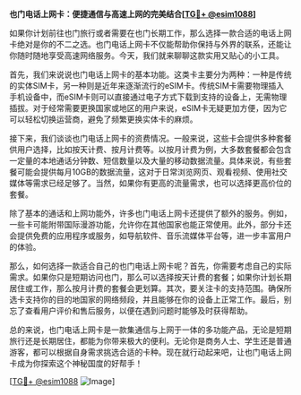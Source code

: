 **也门电话上网卡：便捷通信与高速上网的完美结合[[TG💪+ @esim1088](https://t.me/s/esim1088)]**

如果你计划前往也门旅行或者需要在也门长期工作，那么选择一款合适的电话上网卡绝对是你的不二之选。也门电话上网卡不仅能帮助你保持与外界的联系，还能让你随时随地享受高速网络服务。今天，我们就来聊聊这款实用又贴心的小工具。

首先，我们来说说也门电话上网卡的基本功能。这类卡主要分为两种：一种是传统的实体SIM卡，另一种则是近年来逐渐流行的eSIM卡。传统SIM卡需要物理插入手机设备中，而eSIM卡则可以直接通过电子方式下载到支持的设备上，无需物理插拔。对于经常需要更换国家或地区的用户来说，eSIM卡无疑更加方便，因为它可以轻松切换运营商，避免了频繁更换实体卡的麻烦。

接下来，我们谈谈也门电话上网卡的资费情况。一般来说，这些卡会提供多种套餐供用户选择，比如按天计费、按月计费等。以按月计费为例，大多数套餐都会包含一定量的本地通话分钟数、短信数量以及大量的移动数据流量。具体来说，有些套餐可能会提供每月10GB的数据流量，这对于日常浏览网页、观看视频、使用社交媒体等需求已经足够了。当然，如果你有更高的流量需求，也可以选择更高价位的套餐。

除了基本的通话和上网功能外，许多也门电话上网卡还提供了额外的服务。例如，一些卡可能附带国际漫游功能，允许你在其他国家也能正常使用。此外，部分卡还会提供免费的应用程序或服务，如导航软件、音乐流媒体平台等，进一步丰富用户的体验。

那么，如何选择一款适合自己的也门电话上网卡呢？首先，你需要考虑自己的实际需求。如果你只是短期访问也门，那么可以选择按天计费的套餐；如果你计划长期居住或工作，那么按月计费的套餐会更划算。其次，要关注卡的支持范围。确保所选卡支持你的目的地国家的网络频段，并且能够在你的设备上正常工作。最后，别忘了查看用户评价和售后服务，以便在遇到问题时能够及时获得帮助。

总的来说，也门电话上网卡是一款集通信与上网于一体的多功能产品，无论是短期旅行还是长期居住，都能为你带来极大的便利。无论你是商务人士、学生还是普通游客，都可以根据自身需求挑选合适的卡种。现在就行动起来吧，让也门电话上网卡成为你探索这个神秘国度的好帮手！

[[TG💪+ @esim1088](https://t.me/s/esim1088) ![Image](https://i.postimg.cc/4NQfJmqS/Snipaste-2025-05-13-00-14-12.png)]